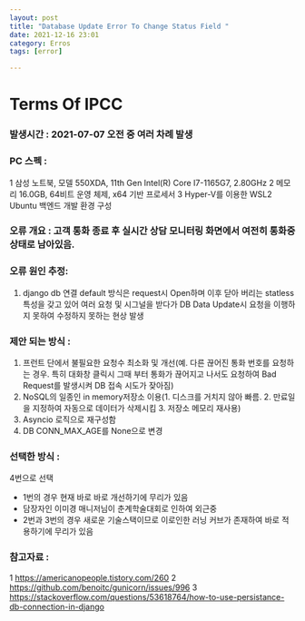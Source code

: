 ```yaml
---
layout: post
title: "Database Update Error To Change Status Field "
date: 2021-12-16 23:01
category: Erros
tags: [error]

---
```


# Terms Of IPCC
### 발생시간 : 2021-07-07 오전 중 여러 차례 발생
###  PC 스펙 : 
  1 삼성 노트북, 모델 550XDA, 11th Gen Intel(R) Core I7-1165G7, 2.80GHz
  2 메모리 16.0GB, 64비트 운영 체제, x64 기반 프로세서
  3 Hyper-V를 이용한 WSL2 Ubuntu 백엔드 개발 환경 구성

### 오류 개요 : 고객 통화 종료 후 실시간 상담 모니터링 화면에서 여전히 통화중 상태로 남아있음.
### 오류 원인 추정: 
1. django db 연결 default 방식은 request시 Open하며 이후 닫아 버리는 statless 특성을 갖고 있어
여러 요청 및 시그널을 받다가 DB Data Update시 요청을 이행하지 못하여 수정하지 못하는 현상 발생

### 제안 되는 방식 : 
1. 프런트 단에서 불필요한 요청수 최소화 및 개선(예. 다른 끊어진 통화 번호를 요청하는 경우. 특히 대화창 클릭시 그때 부터 통화가 끊어지고 나서도 요청하여 Bad Request를 발생시켜 DB 접속 시도가 잦아짐)
2. NoSQL의 일종인 in memory저장소 이용(1. 디스크를 거치지 않아 빠름. 2. 만료일을 지정하여 자동으로 데이터가 삭제시킴 3. 저장소 메모리 재사용)
3. Asyncio 로직으로 재구성함
4. DB CONN_MAX_AGE를 None으로 변경

### 선택한 방식 : 
4번으로 선택
 - 1번의 경우 현재 바로 바로 개선하기에 무리가 있음
 - 담장자인 이미경 매니저님이 춘계학술대회로 인하여 외근중
 - 2번과 3번의 경우 새로운 기술스택이므로 이로인한 러닝 커브가 존재하여 바로 적용하기에 무리가 있음

###

###   참고자료 : 
  1 https://americanopeople.tistory.com/260
  2 https://github.com/benoitc/gunicorn/issues/996
  3 https://stackoverflow.com/questions/53618764/how-to-use-persistance-db-connection-in-django